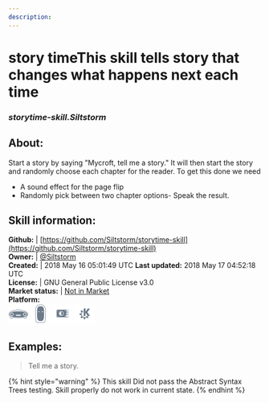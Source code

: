 ```yaml
---
description: 
---
```


# story timeThis skill tells story that changes what happens next each time  
### _storytime-skill.Siltstorm_  
## About:  
Start a story by saying "Mycroft, tell me a story."
It will then start the story and randomly choose each chapter for the reader.
To get this done we need
- A sound effect for the page flip
- Randomly pick between two chapter options- Speak the result.

## Skill information:  
**Github:** | [https://github.com/Siltstorm/storytime-skill](https://github.com/Siltstorm/storytime-skill)  
**Owner:** | [@Siltstorm](https://github.com/Siltstorm)  
**Created:** | 2018 May 16 05:01:49 UTC  **Last updated:** 2018 May 17 04:52:18 UTC  
**License:** | GNU General Public License v3.0  
**Market status:** | [Not in Market](https://market.mycroft.ai/skill/)  
**Platform:**  
 ![Mark I](../.gitbook/assets/mark-1-icon.png)  ![Mark II](../.gitbook/assets/mark-2-icon.png)  ![Picroft](../.gitbook/assets/picroft-icon.png)  ![plasmoid](../.gitbook/assets/kde.png)   
## Examples:  
> Tell me a story.  
  
{% hint style="warning" %}
This skill Did not pass the Abstract Syntax Trees testing. Skill properly do not work in current state.
{% endhint %}
